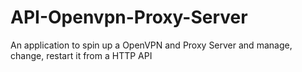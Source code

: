# API-Openvpn-Proxy-Server
An application to spin up a OpenVPN and Proxy Server and manage, change, restart it from a HTTP API
